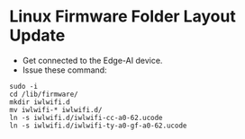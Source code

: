 # Linux Firmware Folder Layout Update

* Get connected to the Edge-AI device.
* Issue these command:
```
sudo -i
cd /lib/firmware/
mkdir iwlwifi.d
mv iwlwifi-* iwlwifi.d/
ln -s iwlwifi.d/iwlwifi-cc-a0-62.ucode
ln -s iwlwifi.d/iwlwifi-ty-a0-gf-a0-62.ucode
```
